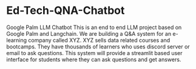 # Ed-Tech-QNA-Chatbot
Google Palm LLM Chatbot
This is an end to end LLM project based on Google Palm and Langchain. We are building a Q&A system for an e-learning company called XYZ. XYZ sells data related courses and bootcamps. They have thousands of learners who uses discord server or email to ask questions. This system will provide a streamlit based user interface for students where they can ask questions and get answers.


